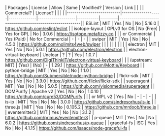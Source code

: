| Packages                  | License            | Allow        | Same              | Modified? | Version | Link                                                     |
|                           |                    | Commercial?  | License?          |           |         |                                                          |
|---------------------------|--------------------|--------------|-------------------|-----------|---------|----------------------------------------------------------|
| ESLint                    | MIT                | Yes          | No                | No        | 5.16.0  | https://github.com/eslint/eslint                         |
| isotope-layout            | GPLv3 for OS       | No (Free) 	| Yes for GPL		| No		| 3.0.6   | https://isotope.metafizzy.co                             |
|							| or Commercial      | Yes (Paid)   | No for Commercial	| -         | -       | -                                                        |
| swiper					| MIT				 | Yes			| No 				| No 		| 4.5.0   | https://github.com/nolimits4web/swiper 					 |
|                           |                    |              |                   |           |         |                                                          |
| electron                  | MIT                | Yes          | No                | No        | 5.0.1   | https://github.com/electron/electron                     |
| electron-virtual-keyboard | Unclear            | ?            | ?                 | Yes		| 1.0.7   | https://github.com/DigiThinkIT/electron-virtual-keyboard |
|                           | (upstream: MIT)    | (Yes)        | (No)              | -         | 1.29.1  | https://github.com/Mottie/Keyboard                       |
| python-bridge             | MIT                | Yes          | No                | No        | 1.1.0   | https://github.com/Submersible/node-python-bridge        |
| flickr-sdk				| MIT				 | Yes			| No 				| No 		| 3.9.0   | https://github.com/flickr/flickr-sdk 					 |
| superagent 				| MIT 				 | Yes 			| No 				| No 		| 5.0.5   | https://github.com/visionmedia/superagent				 |
| DOMPurify					| Apache v2			 | Yes			| No 				| No 		| 1.0.10  | https://github.com/cure53/DOMPurify 					 |
| 							| or MPL v2	 		 | Yes			| No 				| -  		| -       | - 														 |
| is-ip						| MIT 				 | Yes 			| No 				| No 		| 3.0.0   | https://github.com/sindresorhus/is-ip					 |
| three.js					| MIT 				 | Yes			| No 				| No 		| 0.105.2 | https://github.com/mrdoob/three.js 						 |
| eventemitter3				| MIT				 | Yes 			| No 				| No 		| 3.1.2   | https://github.com/primus/eventemitter3					 |
| p-queue 					| MIT				 | Yes 			| No				| No		| 6.0.2   | https://github.com/sindresorhus/p-queue					 |
| graceful-fs				| ISC 				 | Yes 			| No 				| No 		| 4.1.15  | https://github.com/isaacs/node-graceful-fs 				 |